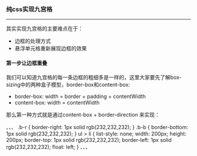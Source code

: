 ### 纯css实现九宫格

-----------------------------------

  其实实现九宫格的主要难点在于：
  * 边框的处理方式
  * 悬浮单元格重新展现边框的效果

#### 第一步让边框重叠
  我们可以知道九宫格的每一条边框的粗细多是一样的，这里大家要先了解box-sizing中的两种盒子模型，border-box和content-box:
  * border-box:  width = border + padding + contentWidth
  * content-box: width = contentWidth

  那么第一种方式就是通过content-box + border-direction 来实现：

、、、
	  .b-r {
	  	border-right: 1px solid rgb(232,232,232);
	  }
	  .b-b {
		border-bottom: 1px solid rgb(232,232,232);
	  }
	  ul > li {
	    list-style: none;
	    width: 200px;
	    height: 200px;
	    border-top: 1px  solid rgb(232,232,232);
	    border-left: 1px  solid rgb(232,232,232);
	    float: left;
	  }
、、、  

